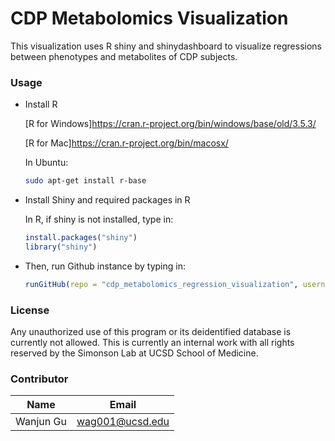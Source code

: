 # CDP Metabolomics Visualization
This visualization uses R shiny and shinydashboard to visualize regressions between phenotypes and metabolites of CDP subjects.



### Usage

- Install R

  [R for Windows]https://cran.r-project.org/bin/windows/base/old/3.5.3/

  [R for Mac]https://cran.r-project.org/bin/macosx/

  In Ubuntu:

  ```bash
  sudo apt-get install r-base
  ```

- Install Shiny and required packages in R

  In R, if shiny is not installed, type in:

  ```R
  install.packages("shiny")
  library("shiny")
  ```

- Then, run Github instance by typing in:

  ```R
  runGitHub(repo = "cdp_metabolomics_regression_visualization", username = "Broccolito")
  ```


### License

Any unauthorized use of this program or its deidentified database is currently not allowed. This is currently an internal work with all rights reserved by the Simonson Lab at UCSD School of Medicine.



### Contributor

| Name      | Email           |
| --------- | --------------- |
| Wanjun Gu | wag001@ucsd.edu |